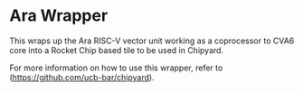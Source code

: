 # Ara Wrapper

This wraps up the Ara RISC-V vector unit working as a coprocessor to CVA6 core into a Rocket Chip based tile to be used in Chipyard.

For more information on how to use this wrapper, refer to (https://github.com/ucb-bar/chipyard).
